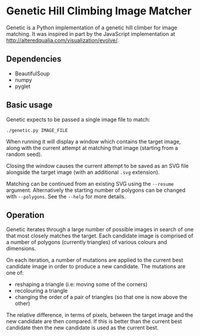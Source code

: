 # Genetic Hill Climbing Image Matcher

Genetic is a Python implementation of a genetic hill climber for image matching.
It was inspired in part by the JavaScript implementation at http://alteredqualia.com/visualization/evolve/.

## Dependencies
 * BeautifulSoup
 * numpy
 * pyglet

## Basic usage

Genetic expects to be passed a single image file to match:

``` shell
./genetic.py IMAGE_FILE
```

When running it will display a window which contains the target image, along
with the current attempt at matching that image (starting from a random seed).

Closing the window causes the current attempt to be saved as an SVG file
alongside the target image (with an additional `.svg` extension).

Matching can be continued from an existing SVG using the `--resume` argument.
Alternatively the starting number of polygons can be changed with `--polygons`.
See the `--help` for more details.

## Operation

Genetic iterates through a large number of possible images in search of one that
most closely matches the target. Each candidate image is comprised of a number of
polygons (currently triangles) of various colours and dimensions.

On each iteration, a number of mutations are applied to the current best
candidate image in order to produce a new candidate. The mutations are one of:
- reshaping a triangle (i.e: moving some of the corners)
- recolouring a triangle
- changing the order of a pair of triangles (so that one is now above the other)

The relative difference, in terms of pixels, between the target image and the
new candidate are then compared. If this is better than the current best
candidate then the new candidate is used as the current best.
